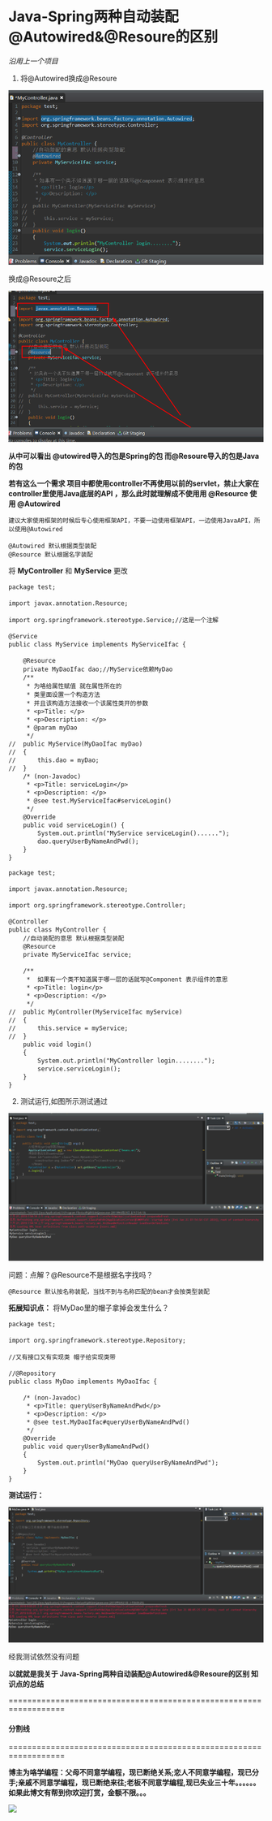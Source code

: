 # Java-Spring两种自动装配@Autowired&@Resoure的区别

*沿用上一个项目*
1. 将@Autowired换成@Resoure

![](61-Images/1.png)

换成@Resoure之后

![](61-Images/2.png)

**从中可以看出 @utowired导入的包是Spring的包 而@Resoure导入的包是Java的包**

**若有这么一个需求 项目中都使用controller不再使用以前的servlet，禁止大家在controller里使用Java底层的API ，那么此时就理解成不使用用 @Resource 使用 @Autowired**

```
建议大家使用框架的时候后专心使用框架API，不要一边使用框架API，一边使用JavaAPI，所以使用@Autowired

@Autowired 默认根据类型装配
@Resource 默认根据名字装配
```

将 **MyController** 和 **MyService** 更改

```
package test;

import javax.annotation.Resource;

import org.springframework.stereotype.Service;//这是一个注解

@Service
public class MyService implements MyServiceIfac {

	@Resource
	private MyDaoIfac dao;//MyService依赖MyDao
	/**
	 * 为咯给属性赋值 就在属性所在的
	 * 类里面设置一个构造方法
	 * 并且该构造方法接收一个该属性类开的参数
	 * <p>Title: </p>  
	 * <p>Description: </p>  
	 * @param myDao
	 */
//	public MyService(MyDaoIfac myDao)
//	{
//		this.dao = myDao;
//	}
	/* (non-Javadoc)  
	 * <p>Title: serviceLogin</p>  
	 * <p>Description: </p>    
	 * @see test.MyServiceIfac#serviceLogin()  
	 */
	@Override
	public void serviceLogin() {
		System.out.println("MyService serviceLogin()......");
		dao.queryUserByNameAndPwd();
	}
}
```

```
package test;

import javax.annotation.Resource;

import org.springframework.stereotype.Controller;

@Controller
public class MyController {
	//自动装配的意思 默认根据类型装配
	@Resource
	private MyServiceIfac service;
	
	/**
	 *  如果有一个类不知道属于哪一层的话就写@Component 表示组件的意思 
	 * <p>Title: login</p>  
	 * <p>Description: </p>
	 */
//	public MyController(MyServiceIfac myService)
//	{
//		this.service = myService;
//	}
	public void login() 
	{
		System.out.println("MyController login........");
		service.serviceLogin();
	}
}
```

2. 测试运行,如图所示测试通过

![](61-Images/3.png)

问题：点解？@Resource不是根据名字找吗？

```
@Resource 默认按名称装配，当找不到与名称匹配的bean才会按类型装配
```

**拓展知识点：** 将MyDao里的帽子拿掉会发生什么？

```
package test;

import org.springframework.stereotype.Repository;

//又有接口又有实现类 帽子给实现类带

//@Repository
public class MyDao implements MyDaoIfac {

	/* (non-Javadoc)  
	 * <p>Title: queryUserByNameAndPwd</p>  
	 * <p>Description: </p>    
	 * @see test.MyDaoIfac#queryUserByNameAndPwd()  
	 */
	@Override
	public void queryUserByNameAndPwd() 
	{
		System.out.println("MyDao queryUserByNameAndPwd");
	}
}
```
**测试运行：** 

![](61-Images/4.png)

经我测试依然没有问题

**以就就是我关于 Java-Spring两种自动装配@Autowired&@Resoure的区别 知识点的总结**

==================================================================
#### 分割线
==================================================================

**博主为咯学编程：父母不同意学编程，现已断绝关系;恋人不同意学编程，现已分手;亲戚不同意学编程，现已断绝来往;老板不同意学编程,现已失业三十年。。。。。。如果此博文有帮到你欢迎打赏，金额不限。。。**

![](https://upload-images.jianshu.io/upload_images/5227364-0824589594f944c7.png?imageMogr2/auto-orient/strip%7CimageView2/2/w/1240) 



